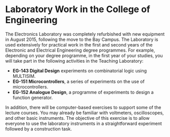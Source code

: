# Laboratory Work in the College of Engineering

The Electronics Laboratory was completely refurbished with new equipment in August 2015, following the move to the Bay Campus. The Laboratory is used extensively for practical work in the first and second years of the Electronic and Electrical Engineering degree programmes. For example, depending on your degree programme, in the first year of your studies, you will take part in the following activities in the Teaching Laboratory:

- **EG-143 Digital Design** experiments on combinatorial logic using MULTISIM.
- **EG-151 Microcontrollers**, a series of experiments on the use of microcontrollers.
- **EG-152 Analogue Design**, a programme of experiments to design a function generator.

In addition, there will be computer-based exercises to support some of the lecture courses. You may already be familiar with voltmeters, oscilloscopes, and other basic instruments. The objective of this exercise is to allow everyone to use the laboratory instruments in a straightforward experiment followed by a construction task.